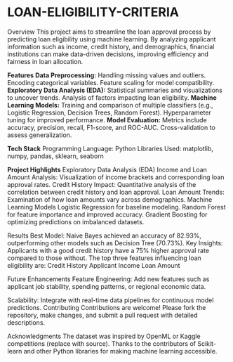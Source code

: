 # LOAN-ELIGIBILITY-CRITERIA
Overview
This project aims to streamline the loan approval process by predicting loan eligibility using machine learning. By analyzing applicant information such as income, credit history, and demographics, financial institutions can make data-driven decisions, improving efficiency and fairness in loan allocation.

**Features**
**Data Preprocessing:**
Handling missing values and outliers.
Encoding categorical variables.
Feature scaling for model compatibility.
**Exploratory Data Analysis (EDA):**
Statistical summaries and visualizations to uncover trends.
Analysis of factors impacting loan eligibility.
**Machine Learning Models:**
Training and comparison of multiple classifiers (e.g., Logistic Regression, Decision Trees, Random Forest).
Hyperparameter tuning for improved performance.
**Model Evaluation:**
Metrics include accuracy, precision, recall, F1-score, and ROC-AUC.
Cross-validation to assess generalization.

**Tech Stack**
Programming Language: Python
Libraries Used: matplotlib, numpy, pandas, sklearn, seaborn

**Project Highlights**
Exploratory Data Analysis (EDA)
Income and Loan Amount Analysis: Visualization of income brackets and corresponding loan approval rates.
Credit History Impact: Quantitative analysis of the correlation between credit history and loan approval.
Loan Amount Trends: Examination of how loan amounts vary across demographics.
Machine Learning Models
Logistic Regression for baseline modeling.
Random Forest for feature importance and improved accuracy.
Gradient Boosting for optimizing predictions on imbalanced datasets.


Results
Best Model: Naive Bayes achieved an accuracy of 82.93%, outperforming other models such as Decision Tree (70.73%).
Key Insights:
Applicants with a good credit history have a 75% higher approval rate compared to those without.
The top three features influencing loan eligibility are:
Credit History
Applicant Income
Loan Amount

Future Enhancements
Feature Engineering: Add new features such as applicant job stability, spending patterns, or regional economic data.

Scalability: Integrate with real-time data pipelines for continuous model predictions.
Contributing
Contributions are welcome! Please fork the repository, make changes, and submit a pull request with detailed descriptions.



Acknowledgments
The dataset was inspired by OpenML or Kaggle competitions (replace with source).
Thanks to the contributors of Scikit-learn and other Python libraries for making machine learning accessible.
